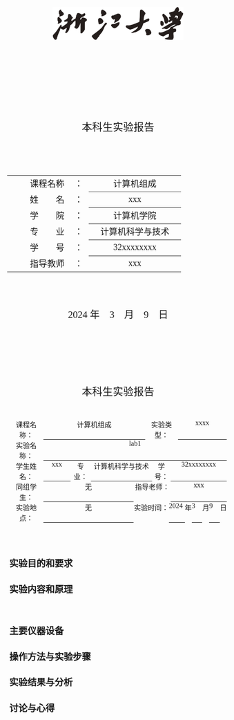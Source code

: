 <div class="cover" style="page-break-after:always;font-family:方正公文仿宋;width:100%;height:100%;border:none;margin: 0 auto;text-align:center;">
    </br></br></br></br></br></br></br>
    <div style="width:60%;margin: 0 auto;height:0;padding-bottom:10%;">
        </br>
        <img src="https://raw.githubusercontent.com/Keldos-Li/pictures/main/typora-latex-theme/ZJU-name.svg" alt="校名" style="width:110%;"/>
    </div>
    </br></br></br></br></br></br></br></br></br></br></br></br></br></br>
    <p style="font-family:方正公文仿宋;text-align:center;font-size:18pt;margin: 0 auto">本科生实验报告 </p>
    </br></br></br></br></br>
    <table style="border:none;margin-left:-1%;text-align:center;width:80%;font-family:仿宋;font-size:16px;">
    <tbody style="font-family:方正公文仿宋;font-size:15pt;">
        <tr style="font-weight:normal;"> 
            <td style="width:20%;text-align:right;">课程名称</td>
            <td style="width:2%">：</td> 
            <td style="width:30%;font-weight:normal;border-bottom: 1px solid;text-align:center;font-family:华文仿宋"> 计算机组成</td>     </tr>
        <tr style="font-weight:normal;"> 
            <td style="width:20%;text-align:right;">姓　　名</td>
            <td style="width:2%">：</td> 
            <td style="width:30%;font-weight:normal;border-bottom: 1px solid;text-align:center;font-family:华文仿宋"> xxx</td>     </tr>
        <tr style="font-weight:normal;"> 
            <td style="width:20%;text-align:right;">学　　院</td>
            <td style="width:2%">：</td> 
            <td style="width:30%;font-weight:normal;border-bottom: 1px solid;text-align:center;font-family:华文仿宋"> 计算机学院</td>     </tr>
        <tr style="font-weight:normal;"> 
            <td style="width:20%;text-align:right;">专　　业</td>
            <td style="width:2%">：</td> 
            <td style="width:30%;font-weight:normal;border-bottom: 1px solid;text-align:center;font-family:华文仿宋"> 计算机科学与技术</td>     </tr>
        <tr style="font-weight:normal;"> 
            <td style="width:20%;text-align:right;">学　　号</td>
            <td style="width:2%">：</td> 
            <td style="width:30%;font-weight:normal;border-bottom: 1px solid;text-align:center;font-family:华文仿宋">32xxxxxxxx </td>     </tr>
        <tr style="font-weight:normal;"> 
            <td style="width:20%;text-align:right;">指导教师</td>
            <td style="width:2%">：</td> 
            <td style="width:30%;font-weight:normal;border-bottom: 1px solid;text-align:center;font-family:华文仿宋">xxx </td>     </tr>
    </tbody>              
    </table>
	</br></br></br></br>
	<p style="text-align:center;font-size:17pt;margin: 0 auto;font-family:华文仿宋">2024 年　3　月　9　日 </p>                       
	</br></br></br></br></br></br></br>
</div>


<!-- 注释语句：导出PDF时会在这里分页 -->

<div class="cover" style="page-break-after:always;font-family:方正公文仿宋;width:100%;height:100%;border:none;margin: 0 auto;text-align:center;">
    </br></br>
    <p style="font-family:方正公文仿宋;text-align:center;font-size:18pt;margin: 0 auto">本科生实验报告 </p>
	</br></br></br>
	<div style="width:100%;display:flex;text-align:center;justify-content:center;font-size:12pt">
        <div style="flex:5;display:flex">
            <div style="flex:1">
                课程名称：	</div>
            <div style="flex:3;text-align:center;border-bottom: 1px solid black;font-family:华文仿宋">
                计算机组成	</div>
        </div>
        <div style="flex:3;display:flex">
            <div style="flex:2">
                实验类型：	</div>
            <div style="flex:3;text-align:center;border-bottom: 1px solid black;font-family:华文仿宋">
                xxxx	</div>
        </div>
    </div>
	<div style="width:100%;display:flex;text-align:center;justify-content:center;font-size:12pt">
            <div style="flex:5">
                实验名称：	</div>
            <div style="flex:27;text-align:center;border-bottom: 1px solid black;font-family:华文仿宋">
                lab1	</div>
    </div>
	<div style="width:100%;display:flex;text-align:center;justify-content:center;font-size:12pt">
        <div style="flex:9;display:flex">
            <div style="flex:5">
                学生姓名：	</div>
            <div style="flex:4;text-align:center;border-bottom: 1px solid black;font-family:华文仿宋">
                xxx	</div>
        </div>
        <div style="flex:12;display:flex">
            <div style="flex:1">
                专业：	</div>
            <div style="flex:3;text-align:center;border-bottom: 1px solid black;font-family:华文仿宋">
                计算机科学与技术	</div>
        </div>
        <div style="flex:11;display:flex">
            <div style="flex:1">
                学号：	</div>
            <div style="flex:3;text-align:center;border-bottom: 1px solid black;font-family:华文仿宋">
                32xxxxxxxx	</div>
        </div>
    </div>
	<div style="width:100%;display:flex;text-align:center;justify-content:center;font-size:12pt">
        <div style="flex:4;display:flex">
            <div style="flex:35">
                同组学生：	</div>
            <div style="flex:93;text-align:center;border-bottom: 1px solid black;font-family:华文仿宋">
                无	</div>
        </div>
        <div style="flex:3;display:flex">
            <div style="flex:2">
                指导老师：	</div>
            <div style="flex:3;text-align:center;border-bottom: 1px solid black;font-family:华文仿宋">
                xxx	</div>
        </div>
    </div>
	<div style="width:100%;display:flex;text-align:center;justify-content:center;font-size:12pt">
        <div style="flex:4;display:flex">
            <div style="flex:35">
                实验地点：	</div>
            <div style="flex:93;text-align:center;border-bottom: 1px solid black;font-family:华文仿宋">
                无	</div>
        </div>
        <div style="flex:3;display:flex">
            <div style="flex:20">
                实验时间：	</div>
            <div style="flex:9;text-align:center;border-bottom: 1px solid black;font-family:华文仿宋;display:flex">2024</div>
            <div style="flex:3">
                年	</div>
            <div style="flex:6;text-align:right;border-bottom: 1px solid black;font-family:华文仿宋;display:flex">3</div>
            <div style="flex:3">
                月	</div>
            <div style="flex:6;text-align:center;border-bottom: 1px solid black;font-family:华文仿宋;display:flex">9</div>
            <div style="flex:3">
                日	</div>
        </div>
	</div>
	</br></br></br>
</div>


## 实验目的和要求



## 实验内容和原理


　

## 主要仪器设备



## 操作方法与实验步骤



## 实验结果与分析



## 讨论与心得

